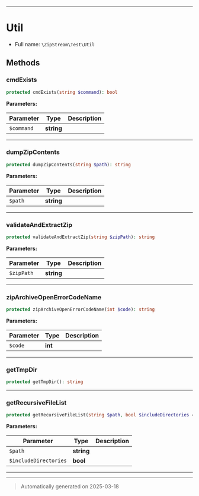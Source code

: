 ***

# Util





* Full name: `\ZipStream\Test\Util`




## Methods


### cmdExists



```php
protected cmdExists(string $command): bool
```








**Parameters:**

| Parameter | Type | Description |
|-----------|------|-------------|
| `$command` | **string** |  |





***

### dumpZipContents



```php
protected dumpZipContents(string $path): string
```








**Parameters:**

| Parameter | Type | Description |
|-----------|------|-------------|
| `$path` | **string** |  |





***

### validateAndExtractZip



```php
protected validateAndExtractZip(string $zipPath): string
```








**Parameters:**

| Parameter | Type | Description |
|-----------|------|-------------|
| `$zipPath` | **string** |  |





***

### zipArchiveOpenErrorCodeName



```php
protected zipArchiveOpenErrorCodeName(int $code): string
```








**Parameters:**

| Parameter | Type | Description |
|-----------|------|-------------|
| `$code` | **int** |  |





***

### getTmpDir



```php
protected getTmpDir(): string
```












***

### getRecursiveFileList



```php
protected getRecursiveFileList(string $path, bool $includeDirectories = false): string[]
```








**Parameters:**

| Parameter | Type | Description |
|-----------|------|-------------|
| `$path` | **string** |  |
| `$includeDirectories` | **bool** |  |





***

***
> Automatically generated on 2025-03-18

